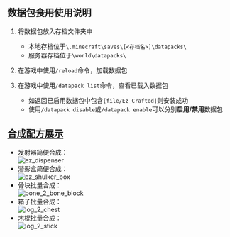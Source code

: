 ## 数据包~~食用~~使用说明  

1. 将数据包放入存档文件夹中  

   - 本地存档位于`\.minecraft\saves\[<存档名>]\datapacks\`  
   - 服务器存档位于`\world\datapacks\`  

2. 在游戏中使用`/reload`命令，加载数据包  

3. 在游戏中使用`/datapack list`命令，查看已载入数据包  

   - 如返回已启用数据包中包含`[file/Ez_Crafted]`则安装成功  
   - 使用`/datapack disable`或`/datapack enable`可以分别**启用/禁用**数据包  

## [合成配方展示](https://docs.qq.com/doc/DZkh5QXNYblpnQXRu?)  
- 发射器简便合成：  
   ![ez_dispenser](https://qqadapt.qpic.cn/txdocpic/0/68cc2cc223e7d570478abbebee868b8c/0?w=268&h=136)  
- 潜影盒简便合成：  
   ![ez_shulker_box](https://qqadapt.qpic.cn/txdocpic/0/65eb305bdf09c1af1c3f79ddd03b03bb/0?w=253&h=136)  
- 骨块批量合成：  
   ![bone_2_bone_block](https://qqadapt.qpic.cn/txdocpic/0/b303436a6a66d445a871d3d16da568e9/0?w=255&h=135)  
- 箱子批量合成：  
   ![log_2_chest](https://qqadapt.qpic.cn/txdocpic/0/f8107f1495237d0f3e6d4639ac27ce82/0?w=248&h=135)  
- 木棍批量合成：  
   ![log_2_stick](https://qqadapt.qpic.cn/txdocpic/0/66fbd00adb8937053c1d62f65fc6b31d/0?w=165&h=103)  
